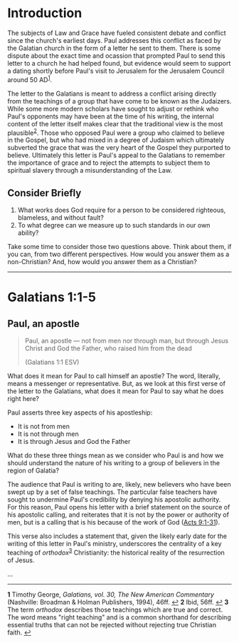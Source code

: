 # Introduction

The subjects of Law and Grace have fueled consistent debate and conflict since the church's earliest days. Paul addresses this conflict as faced by the Galatian church in the form of a letter he sent to them. There is some dispute about the exact time and ocassion that prompted Paul to send this letter to a church he had helped found, but evidence would seem to support a dating shortly before Paul's visit to Jerusalem for the Jerusalem Council around 50 AD<sup id="a1">[1](#f1)</sup>.

The letter to the Galatians is meant to address a conflict arising directly from the teachings of a group that have come to be known as the Judaizers. While some more modern scholars have sought to adjust or rethink who Paul's opponents may have been at the time of his writing, the internal content of the letter itself makes clear that the traditional view is the most plausible<sup id="a2">[2](#f2)</sup>. Those who opposed Paul were a group who claimed to believe in the Gospel, but who had mixed in a degree of Judaism which ultimately subverted the grace that was the very heart of the Gospel they purported to believe. Ultimately this letter is Paul's appeal to the Galatians to remember the importance of grace and to reject the attempts to subject them to spiritual slavery through a misunderstanding of the Law.

## Consider Briefly

1. What works does God require for a person to be considered righteous, blameless, and without fault?
2. To what degree can we measure up to such standards in our own ability?

Take some time to consider those two questions above. Think about them, if you can, from two different perspectives. How would you answer them as a non-Christian? And, how would you answer them as a Christian?

---

# Galatians 1:1-5

## Paul, an apostle

> Paul, an apostle — not from men nor through man, but through Jesus Christ and God the Father, who raised him from the dead
>
> (Galatians 1:1 ESV)

What does it mean for Paul to call himself an apostle? The word, literally, means a messenger or representative. But, as we look at this first verse of the letter to the Galatians, what does it mean for Paul to say what he does right here?

Paul asserts three key aspects of his apostleship:

* It is not from men
* It is not through men
* It is through Jesus and God the Father

What do these three things mean as we consider who Paul is and how we should understand the nature of his writing to a group of believers in the region of Galatia?

The audience that Paul is writing to are, likely, new believers who have been swept up by a set of false teachings. The particular false teachers have sought to undermine Paul's credibility by denying his apostolic authority. For this reason, Paul opens his letter with a brief statement on the source of his apostolic calling, and reiterates that it is not by the power or authority of men, but is a calling that is his because of the work of God ([Acts 9:1-31](http://www.esvbible.org/Acts%209%3A1-31/)).

This verse also includes a statement that, given the likely early date for the writing of this letter in Paul's ministry, underscores the centrality of a key teaching of _orthodox_<sup id="a3">[3](#f3)</sup> Christianity: the historical reality of the resurrection of Jesus.

...

---

<b id="f1">1</b> Timothy George, _Galatians, vol. 30, The New American Commentary_ (Nashville: Broadman & Holman Publishers, 1994), 46ff. [↩](#a1)
<b id="f2">2</b> Ibid, 56ff. [↩](#a2)
<b id="f3">3</b> The term _orthodox_ describes those teachings which are true and correct. The word means "right teaching" and is a common shorthand for describing essential truths that can not be rejected without rejecting true Christian faith. [↩](#a3)